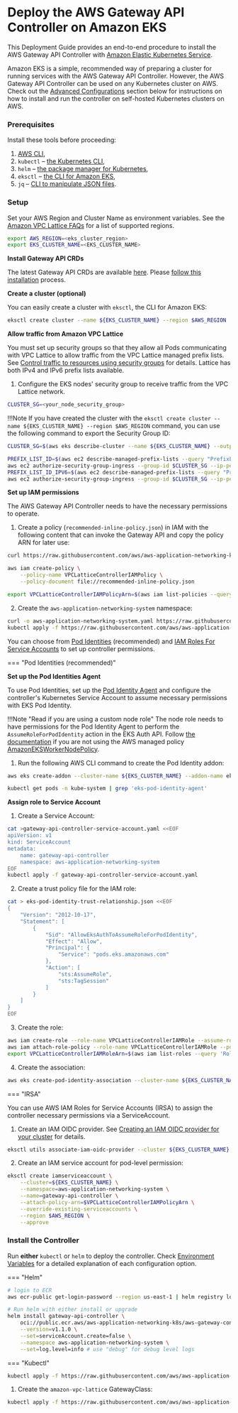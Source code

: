 # Deploy the AWS Gateway API Controller on Amazon EKS

This Deployment Guide provides an end-to-end procedure to install the AWS Gateway API Controller with [Amazon Elastic Kubernetes Service](https://aws.amazon.com/eks/).

Amazon EKS is a simple, recommended way of preparing a cluster for running services with the AWS Gateway API Controller. However, the AWS Gateway API Controller can be used on any Kubernetes cluster on AWS. Check out the [Advanced Configurations](advanced-configurations.md) section below for instructions on how to install and run the controller on self-hosted Kubernetes clusters on AWS.

### Prerequisites

Install these tools before proceeding:

1. [AWS CLI](https://docs.aws.amazon.com/cli/latest/userguide/install-cliv2-linux.html),
2. `kubectl` – [the Kubernetes CLI](https://kubernetes.io/docs/tasks/tools/install-kubectl-linux/),
3. `helm` – [the package manager for Kubernetes](https://helm.sh/docs/intro/install/),
4. `eksctl` – [the CLI for Amazon EKS](https://docs.aws.amazon.com/eks/latest/userguide/setting-up.html),
5. `jq` – [CLI to manipulate JSON files](https://jqlang.github.io/jq/).

### Setup

Set your AWS Region and Cluster Name as environment variables. See the [Amazon VPC Lattice FAQs](https://aws.amazon.com/vpc/lattice/faqs/) for a list of supported regions.

```bash
export AWS_REGION=<eks_cluster_region>
export EKS_CLUSTER_NAME=<EKS_CLUSTER_NAME>
```

**Install Gateway API CRDs**

The latest Gateway API CRDs are available [here](https://gateway-api.sigs.k8s.io/). Please [follow this installation](https://gateway-api.sigs.k8s.io/guides/#installing-gateway-api) process.

**Create a cluster (optional)**

You can easily create a cluster with `eksctl`, the CLI for Amazon EKS:

```bash
eksctl create cluster --name ${EKS_CLUSTER_NAME} --region $AWS_REGION
```

**Allow traffic from Amazon VPC Lattice**

You must set up security groups so that they allow all Pods communicating with VPC Lattice to allow traffic from the VPC Lattice managed prefix lists. See [Control traffic to resources using security groups](https://docs.aws.amazon.com/vpc/latest/userguide/VPC_SecurityGroups.html) for details. Lattice has both IPv4 and IPv6 prefix lists available.

1. Configure the EKS nodes' security group to receive traffic from the VPC Lattice network.

```bash
CLUSTER_SG=<your_node_security_group>
```

!!!Note
    If you have created the cluster with the `eksctl create cluster --name ${EKS_CLUSTER_NAME} --region $AWS_REGION` command, you can use the following command to export the Security Group ID:

```bash
CLUSTER_SG=$(aws eks describe-cluster --name ${EKS_CLUSTER_NAME} --output json | jq -r '.cluster.resourcesVpcConfig.clusterSecurityGroupId')
```

```bash
PREFIX_LIST_ID=$(aws ec2 describe-managed-prefix-lists --query "PrefixLists[?PrefixListName=='com.amazonaws.$AWS_REGION.vpc-lattice'].PrefixListId" | jq -r '.[]')
aws ec2 authorize-security-group-ingress --group-id $CLUSTER_SG --ip-permissions "PrefixListIds=[{PrefixListId=${PREFIX_LIST_ID}}],IpProtocol=-1"
PREFIX_LIST_ID_IPV6=$(aws ec2 describe-managed-prefix-lists --query "PrefixLists[?PrefixListName=='com.amazonaws.$AWS_REGION.ipv6.vpc-lattice'].PrefixListId" | jq -r '.[]')
aws ec2 authorize-security-group-ingress --group-id $CLUSTER_SG --ip-permissions "PrefixListIds=[{PrefixListId=${PREFIX_LIST_ID_IPV6}}],IpProtocol=-1"
```

**Set up IAM permissions**

The AWS Gateway API Controller needs to have the necessary permissions to operate.

1. Create a policy (`recommended-inline-policy.json`) in IAM with the following content that can invoke the Gateway API and copy the policy ARN for later use:

```bash
curl https://raw.githubusercontent.com/aws/aws-application-networking-k8s/main/files/controller-installation/recommended-inline-policy.json -o recommended-inline-policy.json

aws iam create-policy \
    --policy-name VPCLatticeControllerIAMPolicy \
    --policy-document file://recommended-inline-policy.json

export VPCLatticeControllerIAMPolicyArn=$(aws iam list-policies --query 'Policies[?PolicyName==`VPCLatticeControllerIAMPolicy`].Arn' --output text)
```

2. Create the `aws-application-networking-system` namespace:

```bash
curl -o aws-application-networking-system.yaml https://raw.githubusercontent.com/aws/aws-application-networking-k8s/main/files/controller-installation/deploy-namesystem.yaml
kubectl apply -f https://raw.githubusercontent.com/aws/aws-application-networking-k8s/main/files/controller-installation/deploy-namesystem.yaml
```

You can choose from [Pod Identities](https://docs.aws.amazon.com/eks/latest/userguide/pod-identities.html) (recommended) and [IAM Roles For Service Accounts](https://docs.aws.amazon.com/eks/latest/userguide/iam-roles-for-service-accounts.html) to set up controller permissions.

=== "Pod Identities (recommended)"

**Set up the Pod Identities Agent**

To use Pod Identities, set up the [Pod Identity Agent](https://docs.aws.amazon.com/eks/latest/userguide/pod-id-agent-setup.html) and configure the controller's Kubernetes Service Account to assume necessary permissions with EKS Pod Identity.

!!!Note "Read if you are using a custom node role"
    The node role needs to have permissions for the Pod Identity Agent to perform the `AssumeRoleForPodIdentity` action in the EKS Auth API. Follow [the documentation](https://docs.aws.amazon.com/eks/latest/userguide/pod-id-agent-setup.html) if you are not using the AWS managed policy [AmazonEKSWorkerNodePolicy](https://docs.aws.amazon.com/eks/latest/userguide/security-iam-awsmanpol.html#security-iam-awsmanpol-AmazonEKSWorkerNodePolicy).

1. Run the following AWS CLI command to create the Pod Identity addon:

```bash
aws eks create-addon --cluster-name ${EKS_CLUSTER_NAME} --addon-name eks-pod-identity-agent --addon-version v1.0.0-eksbuild.1
```

```bash
kubectl get pods -n kube-system | grep 'eks-pod-identity-agent'
```

**Assign role to Service Account**

1. Create a Service Account:

```bash
cat >gateway-api-controller-service-account.yaml <<EOF
apiVersion: v1
kind: ServiceAccount
metadata:
    name: gateway-api-controller
    namespace: aws-application-networking-system
EOF
kubectl apply -f gateway-api-controller-service-account.yaml
```

2. Create a trust policy file for the IAM role:

```bash
cat > eks-pod-identity-trust-relationship.json <<EOF
{
    "Version": "2012-10-17",
    "Statement": [
        {
            "Sid": "AllowEksAuthToAssumeRoleForPodIdentity",
            "Effect": "Allow",
            "Principal": {
                "Service": "pods.eks.amazonaws.com"
            },
            "Action": [
                "sts:AssumeRole",
                "sts:TagSession"
            ]
        }
    ]
}
EOF
```

3. Create the role:

```bash
aws iam create-role --role-name VPCLatticeControllerIAMRole --assume-role-policy-document file://eks-pod-identity-trust-relationship.json --description "IAM Role for AWS Gateway API Controller for VPC Lattice"
aws iam attach-role-policy --role-name VPCLatticeControllerIAMRole --policy-arn=$VPCLatticeControllerIAMPolicyArn
export VPCLatticeControllerIAMRoleArn=$(aws iam list-roles --query 'Roles[?RoleName==`VPCLatticeControllerIAMRole`].Arn' --output text)
```

4. Create the association:

```bash
aws eks create-pod-identity-association --cluster-name ${EKS_CLUSTER_NAME} --role-arn ${VPCLatticeControllerIAMRoleArn} --namespace aws-application-networking-system --service-account gateway-api-controller
```

=== "IRSA"

You can use AWS IAM Roles for Service Accounts (IRSA) to assign the controller necessary permissions via a ServiceAccount.

1. Create an IAM OIDC provider. See [Creating an IAM OIDC provider for your cluster](https://docs.aws.amazon.com/eks/latest/userguide/enable-iam-roles-for-service-accounts.html) for details.

```bash
eksctl utils associate-iam-oidc-provider --cluster ${EKS_CLUSTER_NAME} --approve --region $AWS_REGION
```

2. Create an IAM service account for pod-level permission:

```bash
eksctl create iamserviceaccount \
    --cluster=${EKS_CLUSTER_NAME} \
    --namespace=aws-application-networking-system \
    --name=gateway-api-controller \
    --attach-policy-arn=$VPCLatticeControllerIAMPolicyArn \
    --override-existing-serviceaccounts \
    --region $AWS_REGION \
    --approve
```

### Install the Controller

Run **either** `kubectl` or `helm` to deploy the controller. Check [Environment Variables](../guides/environment.md) for a detailed explanation of each configuration option.

=== "Helm"

```bash
# login to ECR
aws ecr-public get-login-password --region us-east-1 | helm registry login --username AWS --password-stdin public.ecr.aws

# Run helm with either install or upgrade
helm install gateway-api-controller \
    oci://public.ecr.aws/aws-application-networking-k8s/aws-gateway-controller-chart \
    --version=v1.1.0 \
    --set=serviceAccount.create=false \
    --namespace aws-application-networking-system \
    --set=log.level=info # use "debug" for debug level logs
```

=== "Kubectl"

```bash
kubectl apply -f https://raw.githubusercontent.com/aws/aws-application-networking-k8s/main/files/controller-installation/deploy-v1.1.3.yaml
```

1. Create the `amazon-vpc-lattice` GatewayClass:

```bash
kubectl apply -f https://raw.githubusercontent.com/aws/aws-application-networking-k8s/main/files/controller-installation/gatewayclass.yaml
```
